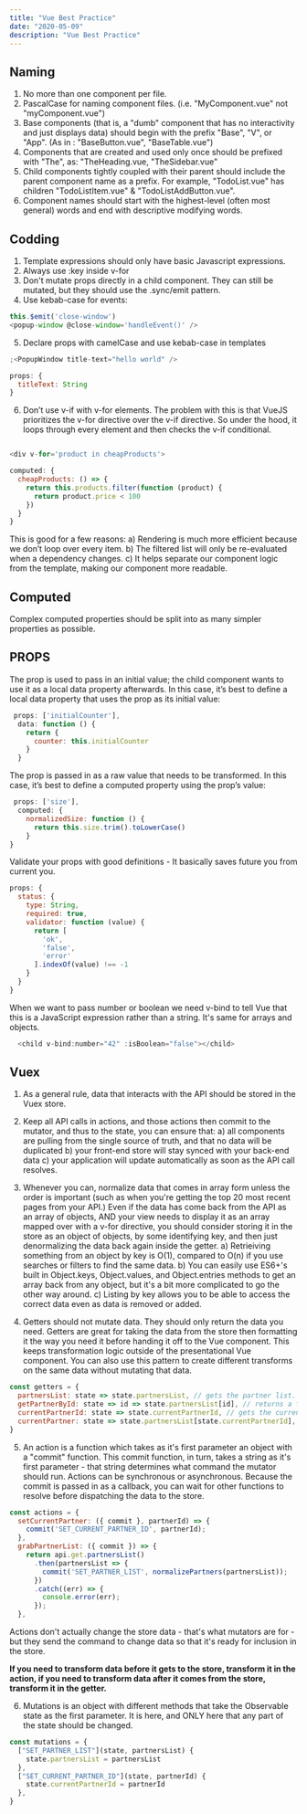 ```yaml
---
title: "Vue Best Practice"
date: "2020-05-09"
description: "Vue Best Practice"
---
```


## Naming

1. No more than one component per file.
2. PascalCase for naming component files. (i.e. "MyComponent.vue" not "myComponent.vue")
3. Base components (that is, a "dumb" component that has no interactivity and just displays data) should begin with the prefix "Base", "V", or "App". (As in : "BaseButton.vue", "BaseTable.vue")
4. Components that are created and used only once should be prefixed with "The", as:
   "TheHeading.vue, "TheSidebar.vue"
5. Child components tightly coupled with their parent should include the parent component name as a prefix. For example, "TodoList.vue" has children "TodoListItem.vue" & "TodoListAddButton.vue".
6. Component names should start with the highest-level (often most general) words and end with descriptive modifying words.

## Codding

1. Template expressions should only have basic Javascript expressions.
2. Always use :key inside v-for
3. Don't mutate props directly in a child component. They can still be mutated, but they should use the .sync/emit pattern.
4. Use kebab-case for events:

```javascript
this.$emit('close-window')
<popup-window @close-window='handleEvent()' />
```

5. Declare props with camelCase and use kebab-case in templates

```javascript
;<PopupWindow title-text="hello world" />

props: {
  titleText: String
}
```

6. Don’t use v-if with v-for elements. The problem with this is that VueJS prioritizes the v-for directive over the v-if directive. So under the hood, it loops through every element and then checks the v-if conditional.

```javascript

<div v-for='product in cheapProducts'>

computed: {
  cheapProducts: () => {
    return this.products.filter(function (product) {
      return product.price < 100
    })
  }
}
```

This is good for a few reasons:
a) Rendering is much more efficient because we don’t loop over every item.
b) The filtered list will only be re-evaluated when a dependency changes.
c) It helps separate our component logic from the template, making our component more readable.

## Computed

Complex computed properties should be split into as many simpler properties as possible.

## PROPS

The prop is used to pass in an initial value; the child component wants to use it as a local data property afterwards. In this case, it’s best to define a local data property that uses the prop as its initial value:

```javascript
 props: ['initialCounter'],
  data: function () {
    return {
      counter: this.initialCounter
    }
  }
```

The prop is passed in as a raw value that needs to be transformed. In this case, it’s best to define a computed property using the prop’s value:

```javascript
 props: ['size'],
  computed: {
    normalizedSize: function () {
      return this.size.trim().toLowerCase()
    }
}
```

Validate your props with good definitions - It basically saves future you from current you.

```javascript
props: {
  status: {
    type: String,
    required: true,
    validator: function (value) {
      return [
        'ok',
        'false',
        'error'
      ].indexOf(value) !== -1
    }
  }
}
```

When we want to pass number or boolean we need v-bind to tell Vue that this is a JavaScript expression rather than a string. It's same for arrays and objects.

```javascript
  <child v-bind:number="42" :isBoolean="false"></child>

```

## Vuex

1. As a general rule, data that interacts with the API should be stored in the Vuex store.
2. Keep all API calls in actions, and those actions then commit to the mutator, and thus to the state, you can ensure that:
   a) all components are pulling from the single source of truth, and that no data will be duplicated
   b) your front-end store will stay synced with your back-end data
   c) your application will update automatically as soon as the API call resolves.
3. Whenever you can, normalize data that comes in array form unless the order is important (such as when you're getting the top 20 most recent pages from your API.) Even if the data has come back from the API as an array of objects, AND your view needs to display it as an array mapped over with a v-for directive, you should consider storing it in the store as an object of objects, by some identifying key, and then just denormalizing the data back again inside the getter.
   a) Retrieiving something from an object by key is O(1), compared to O(n) if you use searches or filters to find the same data.
   b) You can easily use ES6+'s built in Object.keys, Object.values, and Object.entries methods to get an array back from any object, but it's a bit more complicated to go the other way around.
   c) Listing by key allows you to be able to access the correct data even as data is removed or added.

4. Getters should not mutate data. They should only return the data you need.
   Getters are great for taking the data from the store then formatting it the way you need it before handing it off to the Vue component. This keeps transformation logic outside of the presentational Vue component. You can also use this pattern to create different transforms on the same data without mutating that data.

```javascript
const getters = {
  partnersList: state => state.partnersList, // gets the partner list.
  getPartnerById: state => id => state.partnersList[id], // returns a function which returns any partner by id.
  currentPartnerId: state => state.currentPartnerId, // gets the current partner object
  currentPartner: state => state.partnersList[state.currentPartnerId], // (even though that object isn't stored directly in the state)
}
```

5. An action is a function which takes as it's first parameter an object with a "commit" function. This commit function, in turn, takes a string as it's first parameter - that string determines what command the mutator should run.
   Actions can be synchronous or asynchronous. Because the commit is passed in as a callback, you can wait for other functions to resolve before dispatching the data to the store.

```javascript
const actions = {
  setCurrentPartner: ({ commit }, partnerId) => {
    commit('SET_CURRENT_PARTNER_ID', partnerId);
  },
  grabPartnerList: ({ commit }) => {
    return api.get.partnersList()
      .then(partnersList => {
        commit('SET_PARTNER_LIST', normalizePartners(partnersList));
      })
      .catch((err) => {
        console.error(err);
      });
  },

```

Actions don't actually change the store data - that's what mutators are for - but they send the command to change data so that it's ready for inclusion in the store.

**If you need to transform data before it gets to the store, transform it in the action, if you need to transform data after it comes from the store, transform it in the getter.**

6. Mutations is an object with different methods that take the Observable state as the first parameter. It is here, and ONLY here that any part of the state should be changed.

```javascript
const mutations = {
  ["SET_PARTNER_LIST"](state, partnersList) {
    state.partnersList = partnersList
  },
  ["SET_CURRENT_PARTNER_ID"](state, partnerId) {
    state.currentPartnerId = partnerId
  },
}
```
